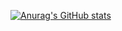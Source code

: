 [![Anurag's GitHub stats](https://github-readme-stats.vercel.app/api?username=mehmetalikenger&show_icons=true&theme=gotham)](https://github.com/anuraghazra/github-readme-stats)

